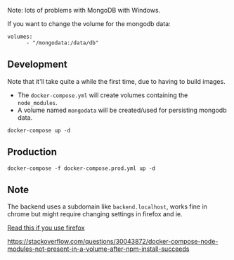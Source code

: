 Note: lots of problems with MongoDB with Windows.


If you want to change the volume for the mongodb data:
```
volumes:
      - "/mongodata:/data/db"
```

## Development
Note that it'll take quite a while the first time, due to having to build images.

* The `docker-compose.yml` will create volumes containing the `node_modules`.
* A volume named `mongodata` will be created/used for persisting mongodb data.
```
docker-compose up -d
```

## Production
```
docker-compose -f docker-compose.prod.yml up -d
```

## Note
The backend uses a subdomain like `backend.localhost`, works fine in chrome but might require changing settings in firefox and ie.

[Read this if you use firefox](https://stackoverflow.com/questions/33251155/firefox-cannot-connect-to-a-local-servers-subdomain/56049681)



https://stackoverflow.com/questions/30043872/docker-compose-node-modules-not-present-in-a-volume-after-npm-install-succeeds